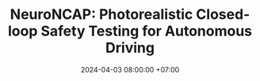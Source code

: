 ---
layout: redirect
title: "NeuroNCAP: Photorealistic Closed-loop Safety Testing for Autonomous Driving"
date: 2024-04-03 08:00:00 +07:00
venue: European Conference on Computer Vision (ECCV), 2024
selected: 1
authors:
  - william:
    name: William Ljungbergh
    org: Zenseact, Linköping University
    scholar: RXEPFo0AAAAJ
  - adam t:
    name: Adam Tonderski
    org: Zenseact, Lund University
    scholar: 2R5ZLp0AAAAJ
  - joakim:
    name: Joakim Johnander
    org: Zenseact, Linköping University
    scholar: 5sUDSxQAAAAJ
  - holger:
    name: Holger Caesar
    org: TU Delft
    scholar: 373LKEYAAAAJ
  - kalle:
    name: Kalle Åström
    org: Lund University
    scholar: YIzs6eoAAAAJ
  - michael:
    name: Michael Felsberg
    org: Linköping University
    scholar: lkWfR08AAAAJ
  - christoffer:
    name: Christoffer Petersson
    org: Zenseact, Chalmers University of Technolgy
    scholar: SeRMUJwAAAAJs
arxiv: https://arxiv.org/abs/2404.07762
code: https://github.com/wljungbergh/NeuroNCAP
thumbnail: https://atonderski.github.io/assets/img/publication_preview/neuro-ncap.gif
redirect_to: "https://research.zenseact.com/publications/neuro-ncap/"
---